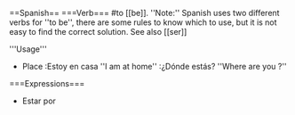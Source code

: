 ==Spanish==
===Verb===
#to [[be]]. ''Note:'' Spanish uses two different verbs for ''to be'', there are some rules to know which to use, but it is not easy to find the correct solution.  See also [[ser]]

'''Usage'''
* Place
:Estoy en casa ''I am at home''
:¿Dónde estás? ''Where are you ?'' 

===Expressions===
* Estar por